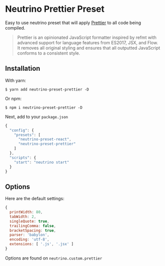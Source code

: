 # Neutrino Prettier Preset

Easy to use neutrino preset that will apply
[Prettier](https://github.com/prettier/prettier) to all code being
compiled.

> Prettier is an opinionated JavaScript formatter inspired by refmt with
advanced support for language features from ES2017, JSX, and Flow. It removes
all original styling and ensures that all outputted JavaScript conforms to a
consistent style.

## Installation

With yarn:
```
$ yarn add neutrino-preset-prettier -D
```

Or npm:
```
$ npm i neutrino-preset-prettier -D
```

Next, add to your `package.json`

```javascript
{
  "config": {
    "presets": [
      "neutrino-preset-react",
      "neutrino-preset-prettier"
    ]
  },
  "scripts": {
    "start": "neutrino start"
  }
}
```

## Options

Here are the default settings:
```javascript
{
  printWidth: 80,
  tabWidth: 2,
  singleQuote: true,
  trailingComma: false,
  bracketSpacing: true,
  parser: 'babylon',
  encoding: 'utf-8',
  extensions: [ '.js', '.jsx' ]
}
```

Options are found on `neutrino.custom.prettier`
